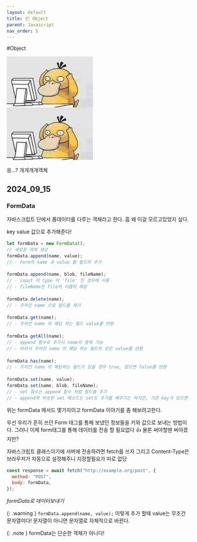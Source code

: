 ```yaml
---
layout: default
title: 📦 Object
parent: Javascript
nav_order: 5
---
```


#Object

![gorapaduck](image-2.png)

응...? 개개개개객체

## 2024_09_15

### FormData

자바스크립트 단에서 폼데이터를 다루는 객체라고 한다. 흠 왜 이걸 모르고있었지 싶다.

key value 값으로 추가해준다!

```js
let formData = new FormData();
// 새로운 객체 생성
formData.append(name, value);
// - form의 name 과 value 를 필드의 추가

formData.append(name, blob, fileName);
// - input 의 type 이 'file' 인 경우에 사용
// - fileName은 file의 이름의 해당

formData.delete(name);
// - 주어진 name 으로 필드를 제거

formData.get(name);
// - 주어진 name 의 해당 하는 필드 value를 반환

formData.getAll(name);
// - append 함수로 추가시 name이 중복 가능
// - 따라서 주어진 name 의 해당 하는 필드의 모든 value를 반환

formData.has(name);
// - 주어진 name 의 해당하는 필드가 있을 경우 true, 없으면 false를 반환

formData.set(name, value);
formData.set(name, blob, fileName);
// - set 함수는 append 함수 처럼 필드를 추가
// - append와 비슷한 set 메소드는 set도 추가를 해주기는 하지만, 기존 key가 있으면 그 key값을 모두 덮어씌워버린다
```

위는 formData 메서드 몇가지이고 formData 이야기를 좀 해보려고한다.

우선 우리가 흔히 쓰던 Form 태그를 통해 보냈던 정보들을 키와 값으로 보내는 방법이다. 그러니 이제 form태그를 통해 데이터를 전송 할 필요없다 👍 물론 써야할땐 써야겠지만?

자바스크립트 클래스이기에 서버에 전송하려면 fetch를 쓰자 그리고 Content-Type은 브라우저가 자동으로 설정해주니 지정할필요가 따로 없당

```js
const response = await fetch("http://example.org/post", {
  method: "POST",
  body: formData,
});
```

_formData로 데이터보내기_

{: .warning }
`formData.append(name, value);` 이렇게 추가 할때 value는 무조건 문자열이다! 문자열이 아니면 문자열로 자체적으로 바뀐다.

{: .note }
formData는 단순한 객체가 아니다!
